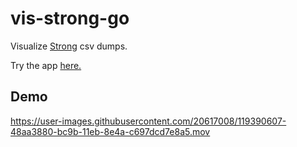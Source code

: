 # vis-strong-go

Visualize [Strong](https://www.strong.app/) csv dumps.

Try the app [here.](https://vis-strong-go-ghfzoy3ovq-ue.a.run.app/)

## Demo 
https://user-images.githubusercontent.com/20617008/119390607-48aa3880-bc9b-11eb-8e4a-c697dcd7e8a5.mov


